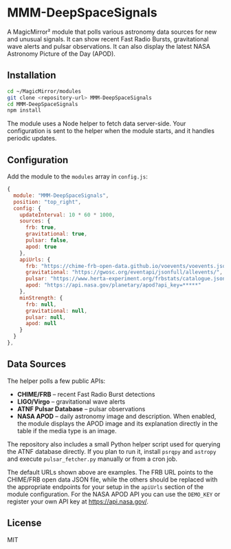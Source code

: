 # MMM-DeepSpaceSignals

A MagicMirror² module that polls various astronomy data sources for new and unusual
signals. It can show recent Fast Radio Bursts, gravitational wave alerts and
pulsar observations. It can also display the latest NASA Astronomy Picture of
the Day (APOD).

## Installation

```bash
cd ~/MagicMirror/modules
git clone <repository-url> MMM-DeepSpaceSignals
cd MMM-DeepSpaceSignals
npm install
```

The module uses a Node helper to fetch data server-side. Your configuration is
sent to the helper when the module starts, and it handles periodic updates.

## Configuration
Add the module to the `modules` array in `config.js`:

```javascript
{
  module: "MMM-DeepSpaceSignals",
  position: "top_right",
  config: {
    updateInterval: 10 * 60 * 1000,
    sources: {
      frb: true,
      gravitational: true,
      pulsar: false,
      apod: true
    },
    apiUrls: {
      frb: "https://chime-frb-open-data.github.io/voevents/voevents.json",
      gravitational: "https://gwosc.org/eventapi/jsonfull/allevents/",
      pulsar: "https://www.herta-experiment.org/frbstats/catalogue.json",
      apod: "https://api.nasa.gov/planetary/apod?api_key=*****"
    },
    minStrength: {
      frb: null,
      gravitational: null,
      pulsar: null,
      apod: null
    }
  }
},

```

## Data Sources
The helper polls a few public APIs:
- **CHIME/FRB** – recent Fast Radio Burst detections
- **LIGO/Virgo** – gravitational wave alerts
- **ATNF Pulsar Database** – pulsar observations
 - **NASA APOD** – daily astronomy image and description. When enabled, the module displays the APOD image and its explanation directly in the table if the media type is an image.

The repository also includes a small Python helper script used for querying the
ATNF database directly. If you plan to run it, install `psrqpy` and `astropy`
and execute `pulsar_fetcher.py` manually or from a cron job.

The default URLs shown above are examples. The FRB URL points to the CHIME/FRB
open data JSON file, while the others should be replaced with the appropriate
endpoints for your setup in the `apiUrls` section of the module configuration.
For the NASA APOD API you can use the `DEMO_KEY` or register your own API key at
<https://api.nasa.gov/>.

## License
MIT
